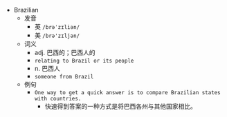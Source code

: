 - Brazilian
  - 发音
    - 英 `/brəˈzɪliən/`
    - 美 `/brə'zɪljən/`
  - 词义
    - adj. 巴西的；巴西人的
    - `relating to Brazil or its people`
    - n. 巴西人
    - `someone from Brazil`
  - 例句
    - `One way to get a quick answer is to compare Brazilian states with countries.`
      - 快速得到答案的一种方式是将巴西各州与其他国家相比。


